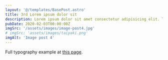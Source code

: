 ```yaml
---
layout: '@/templates/BasePost.astro'
title: 3rd Lorem ipsum dolor sit
description: Lorem ipsum dolor sit amet consectetur adipisicing elit. Tenetur vero esse non molestias eos excepturi.
pubDate: 2020-02-03T00:00:00Z
imgSrc: '/assets/images/image-post4.jpg'
# imgSrc: 'assets/images/taiyaki.png'
imgAlt: 'Image post 4'
---
```


Full typography example at [this page](./sixth-post).
